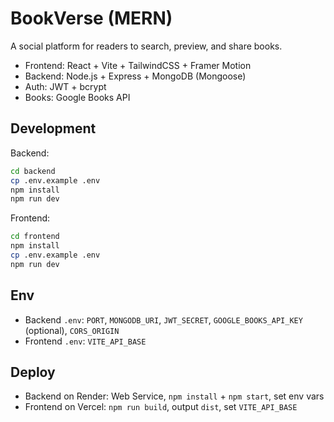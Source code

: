 # BookVerse (MERN)

A social platform for readers to search, preview, and share books.

- Frontend: React + Vite + TailwindCSS + Framer Motion
- Backend: Node.js + Express + MongoDB (Mongoose)
- Auth: JWT + bcrypt
- Books: Google Books API

## Development

Backend:
```bash
cd backend
cp .env.example .env
npm install
npm run dev
```

Frontend:
```bash
cd frontend
npm install
cp .env.example .env
npm run dev
```

## Env
- Backend `.env`: `PORT`, `MONGODB_URI`, `JWT_SECRET`, `GOOGLE_BOOKS_API_KEY` (optional), `CORS_ORIGIN`
- Frontend `.env`: `VITE_API_BASE`

## Deploy
- Backend on Render: Web Service, `npm install` + `npm start`, set env vars
- Frontend on Vercel: `npm run build`, output `dist`, set `VITE_API_BASE`
